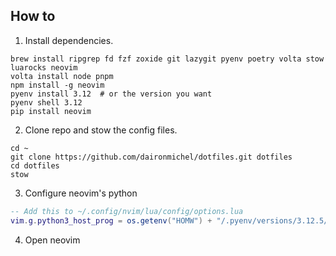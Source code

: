 ## How to

1. Install dependencies.
```shell
brew install ripgrep fd fzf zoxide git lazygit pyenv poetry volta stow luarocks neovim
volta install node pnpm
npm install -g neovim
pyenv install 3.12  # or the version you want
pyenv shell 3.12
pip install neovim
```
2. Clone repo and stow the config files.
```shell
cd ~
git clone https://github.com/daironmichel/dotfiles.git dotfiles
cd dotfiles
stow
```
3. Configure neovim's python
```lua
-- Add this to ~/.config/nvim/lua/config/options.lua
vim.g.python3_host_prog = os.getenv("HOMW") + "/.pyenv/versions/3.12.5/bin/python"
```
4. Open neovim

